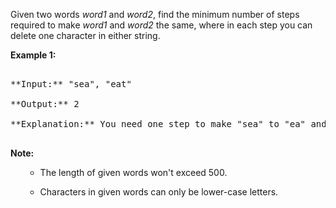 

Given two words *word1* and *word2*, find the minimum number of steps required to make *word1* and *word2* the same, where in each step you can delete one character in either string.


**Example 1:**<br />
<pre>
**Input:** "sea", "eat"
**Output:** 2
**Explanation:** You need one step to make "sea" to "ea" and another step to make "eat" to "ea".
</pre>


**Note:**<br>
<ol>
- The length of given words won't exceed 500.
- Characters in given words can only be lower-case letters.
</ol>


